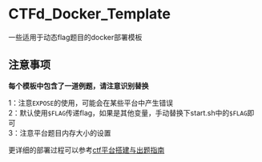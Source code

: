 # CTFd_Docker_Template

一些适用于动态flag题目的docker部署模板


## 注意事项

**每个模板中包含了一道例题，请注意识别替换**

1：注意`EXPOSE`的使用，可能会在某些平台中产生错误  
2：默认使用`$FLAG`传递flag，如果是其他变量，手动替换下start.sh中的`$FLAG`即可  
3：注意平台题目内存大小的设置


更详细的部署过程可以参考[ctf平台搭建与出题指南](https://www.dr0n.top/posts/5ae46a89/)